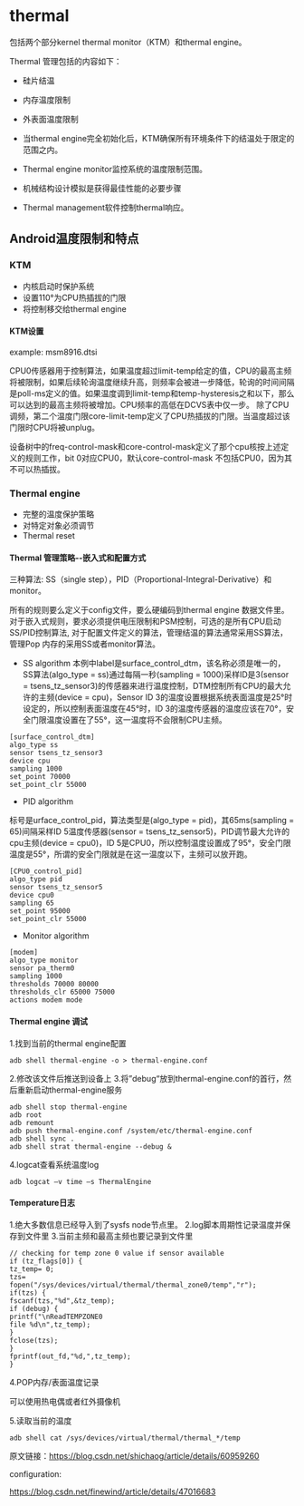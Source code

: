 # thermal

包括两个部分kernel thermal monitor（KTM）和thermal engine。

Thermal 管理包括的内容如下：
* 硅片结温
* 内存温度限制
* 外表面温度限制

* 当thermal engine完全初始化后，KTM确保所有环境条件下的结温处于限定的范围之内。
* Thermal engine monitor监控系统的温度限制范围。
* 机械结构设计模拟是获得最佳性能的必要步骤
* Thermal management软件控制thermal响应。

## Android温度限制和特点

### KTM

* 内核启动时保护系统
* 设置110°为CPU热插拔的门限
* 将控制移交给thermal engine

#### KTM设置

example: msm8916.dtsi

CPU0传感器用于控制算法，如果温度超过limit-temp给定的值，CPU的最高主频将被限制，如果后续轮询温度继续升高，则频率会被进一步降低，轮询的时间间隔是poll-ms定义的值。如果温度调到limit-temp和temp-hysteresis之和以下，那么可以达到的最高主频将被增加。CPU频率的高低在DCVS表中仅一步。
除了CPU调频，第二个温度门限core-limit-temp定义了CPU热插拔的门限。当温度超过该门限时CPU将被unplug。

设备树中的freq-control-mask和core-control-mask定义了那个cpu核按上述定义的规则工作，bit 0对应CPU0，默认core-control-mask 不包括CPU0，因为其不可以热插拔。

### Thermal engine

* 完整的温度保护策略
* 对特定对象必须调节
* Thermal reset

#### Thermal 管理策略--嵌入式和配置方式

三种算法: SS（single step），PID（Proportional-Integral-Derivative）和monitor。

所有的规则要么定义于config文件，要么硬编码到thermal engine 数据文件里。
对于嵌入式规则，要求必须提供电压限制和PSM控制，可选的是所有CPU启动SS/PID控制算法, 对于配置文件定义的算法，管理结温的算法通常采用SS算法，管理Pop 内存的采用SS或者monitor算法。

* SS algorithm
本例中label是surface_control_dtm，该名称必须是唯一的，SS算法(algo_type = ss)通过每隔一秒(sampling = 1000)采样ID是3(sensor = tsens_tz_sensor3)的传感器来进行温度控制，DTM控制所有CPU的最大允许的主频(device = cpu)，Sensor ID 3的温度设置根据系统表面温度是25°时设定的，所以控制表面温度在45°时，ID 3的温度传感器的温度应该在70°，安全门限温度设置在了55°，这一温度将不会限制CPU主频。

```
[surface_control_dtm]
algo_type ss
sensor tsens_tz_sensor3
device cpu
sampling 1000
set_point 70000
set_point_clr 55000
```

* PID algorithm

标号是urface_control_pid，算法类型是(algo_type = pid)，其65ms(sampling = 65)间隔采样ID 5温度传感器(sensor = tsens_tz_sensor5)，PID调节最大允许的cpu主频(device = cpu0)，ID 5是CPU0，所以控制温度设置成了95°，安全门限温度是55°，所谓的安全门限就是在这一温度以下，主频可以放开跑。

```
[CPU0_control_pid]
algo_type pid
sensor tsens_tz_sensor5
device cpu0
sampling 65
set_point 95000
set_point_clr 55000
```

* Monitor algorithm

```
[modem]
algo_type monitor
sensor pa_therm0
sampling 1000
thresholds 70000 80000
thresholds_clr 65000 75000
actions modem mode
```

#### Thermal engine 调试

1.找到当前的thermal engine配置

```
adb shell thermal-engine -o > thermal-engine.conf
```

2.修改该文件后推送到设备上
3.将”debug“放到thermal-engine.conf的首行，然后重新启动thermal-engine服务

```
adb shell stop thermal-engine
adb root
adb remount
adb push thermal-engine.conf /system/etc/thermal-engine.conf
adb shell sync .
adb shell strat thermal-engine --debug &
```

4.logcat查看系统温度log

```
adb logcat –v time –s ThermalEngine
```

#### Temperature日志

1.绝大多数信息已经导入到了sysfs node节点里。
2.log脚本周期性记录温度并保存到文件里
3.当前主频和最高主频也要记录到文件里

```
// checking for temp zone 0 value if sensor available
if (tz_flags[0]) {
tz_temp= 0;
tzs=
fopen("/sys/devices/virtual/thermal/thermal_zone0/temp","r");
if(tzs) {
fscanf(tzs,"%d",&tz_temp);
if (debug) {
printf("\nReadTEMPZONE0
file %d\n",tz_temp);
}
fclose(tzs);
}
fprintf(out_fd,"%d,",tz_temp);
}
```

4.POP内存/表面温度记录

可以使用热电偶或者红外摄像机

5.读取当前的温度

```
adb shell cat /sys/devices/virtual/thermal/thermal_*/temp
```

原文链接：https://blog.csdn.net/shichaog/article/details/60959260

configuration:

https://blog.csdn.net/finewind/article/details/47016683